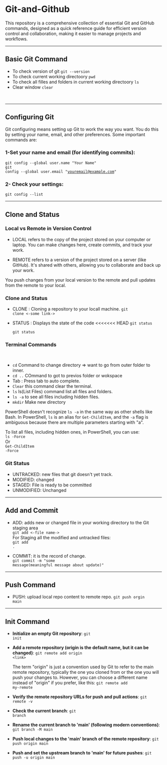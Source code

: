 # Git-and-Github
This  repository is a comprehensive collection of essential Git and GitHub commands, designed as a quick reference guide for efficient version control and collaboration, making it easier to manage projects and workflows.

---

## Basic Git Command 
- To check version of git <code>git --version</code>
- To check current working directoory <code>pwd</code>
- To check  all filles and folders in current working directoory <code>ls</code>
- Clear window <code>clear</code>
<br>

---

## Configuring Git

Git configuring means setting up Git to work the way you want. You do this by setting your name, email, and other preferences. Some important commands are:

### 1-Set your name and email (for identifying commits):
<code>git config --global user.name "Your Name"</code> <br>
<code>git config --global user.email "youremail@example.com"</code>

### 2- Check your settings:
<code>git config --list
</code>

---

## Clone and Status

### Local vs Remote in Version Control

- LOCAL refers to the copy of the project stored on your computer or laptop. You can make changes here, create commits, and track your work.

- REMOTE refers to a version of the project stored on a server (like GitHub). It's shared with others, allowing you to collaborate and back up your work.

 You push changes from your local version to the remote and pull updates from the remote to your local. 

 ### Clone and Status

 - CLONE : Cloning a repository to your locall machine.
     <code>git clone <-some link-> </code>

 - STATUS : Displays the state of the code
<<<<<<< HEAD
   <code>git status</code>  
   
   <code>git status</code>

### Terminal Commands
   <br>
   
- <code>cd</code> Command to change directory => want to  go from outer folder to inner.
- <code>cd ..</code> COmmand to got to previos folder or wokspace
- Tab : Press tab to  auto  complete.
- <code>Clear</code> this command clear the terminal.
- <code>ls</code> ls(List Files) command list all files and folders.
- <code>ls -a</code> to see all files including hidden files.
- <code>mkdir</code> Make new directory
  <br>
  
  
PowerShell doesn't recognize <code>ls -a</code> in the same way as other shells like Bash. In PowerShell, <code>ls</code> is an alias for <code>Get-ChildItem</code>, and the <code>-a</code> flag is ambiguous because there are multiple parameters starting with "a".
<br>

To list all files, including hidden ones, in PowerShell, you can use:<br>
<code>ls -Force</code>
<br>Or<br>
<code>Get-ChildItem -Force</code>
  <br>
  
### Git Status
  
- UNTRACKED: new files that  git  doesn't yet track.
- MODIFIED: changed
- STAGED: File is ready to be committed
- UNMODIFIED: Unchanged

---

## Add and Commit 

- ADD: adds new or changed file in your working directory to the Git staging area <br>
<code>git add <-file name-></code><br>For Staging all the modified and untracked files: <br><code>git add .</code>

- COMMIT: it is the record of change.<br>
<code>git commit -m "some message(meaningful message about update)"</code>

---

## Push Command 

- PUSH: upload local repo content to remote repo.
  <code>git push orgin main</code>

---

## Init Command

- **Initialize an empty Git repository**: 
  <code>git init</code>

- **Add a remote repository (origin is the default name, but it can be changed)**: 
  <code>git remote add origin &lt;link&gt;</code>

  The term "origin" is just a convention used by Git to refer to the main remote repository, typically the one you cloned from or the one you will push your changes to. However, you can choose a different name instead of "origin" if you prefer, like this:
  <code>git remote add my-remote <repository-link></code>

- **Verify the remote repository URLs for push and pull actions**: 
  <code>git remote -v</code>

- **Check the current branch**: 
  <code>git branch</code>

- **Rename the current branch to 'main' (following modern conventions)**: 
  <code>git branch -M main</code>

- **Push local changes to the 'main' branch of the remote repository**: 
  <code>git push origin main</code>

- **Push and set the upstream branch to 'main' for future pushes**: 
  <code>git push -u origin main</code>


